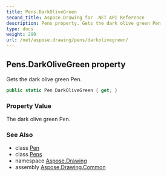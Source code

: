 ```yaml
---
title: Pens.DarkOliveGreen
second_title: Aspose.Drawing for .NET API Reference
description: Pens property. Gets the dark olive green Pen
type: docs
weight: 290
url: /net/aspose.drawing/pens/darkolivegreen/
---
```

## Pens.DarkOliveGreen property

Gets the dark olive green Pen.

```csharp
public static Pen DarkOliveGreen { get; }
```

### Property Value

The dark olive green Pen.

### See Also

* class [Pen](../../pen/)
* class [Pens](../)
* namespace [Aspose.Drawing](../../pens/)
* assembly [Aspose.Drawing.Common](../../../)


